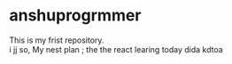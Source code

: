 # anshuprogrmmer
This is my frist repository.
<br>
i
jj
so, My nest plan
;
the
the react learing 
today dida kdtoa
